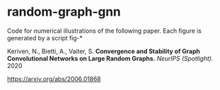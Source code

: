 # random-graph-gnn

Code for numerical illustrations of the following paper. Each figure is generated by a script fig-*

Keriven, N., Bietti, A., Vaiter, S. **Convergence and Stability of Graph Convolutional Networks on Large Random Graphs.** *NeurIPS (Spotlight).* 2020

https://arxiv.org/abs/2006.01868